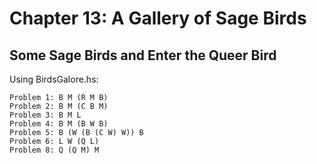 # Chapter 13: A Gallery of Sage Birds

## Some Sage Birds and Enter the Queer Bird

Using BirdsGalore.hs:

```
Problem 1: B M (R M B)
Problem 2: B M (C B M)
Problem 3: B M L
Problem 4: B M (B W B)
Problem 5: B (W (B (C W) W)) B
Problem 6: L W (Q L)
Problem 8: Q (Q M) M
```

